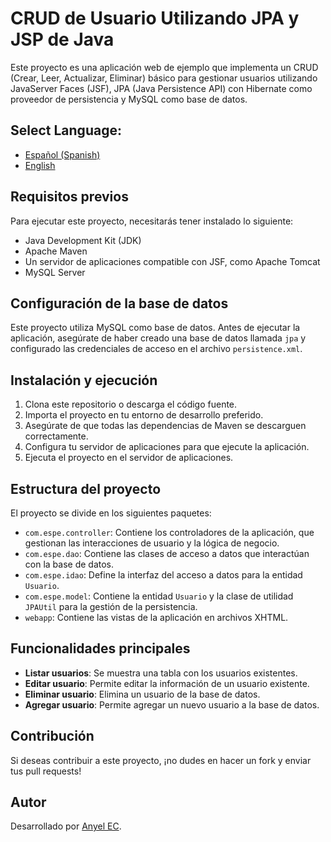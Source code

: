 # CRUD de Usuario Utilizando JPA y JSP de Java

Este proyecto es una aplicación web de ejemplo que implementa un CRUD (Crear, Leer, Actualizar, Eliminar) básico para gestionar usuarios utilizando JavaServer Faces (JSF), JPA (Java Persistence API) con Hibernate como proveedor de persistencia y MySQL como base de datos.

## **Select Language:**
- [Español (Spanish)](README-es.md)
- [English](README.md)

## Requisitos previos

Para ejecutar este proyecto, necesitarás tener instalado lo siguiente:

- Java Development Kit (JDK)
- Apache Maven
- Un servidor de aplicaciones compatible con JSF, como Apache Tomcat
- MySQL Server

## Configuración de la base de datos

Este proyecto utiliza MySQL como base de datos. Antes de ejecutar la aplicación, asegúrate de haber creado una base de datos llamada `jpa` y configurado las credenciales de acceso en el archivo `persistence.xml`.

## Instalación y ejecución

1. Clona este repositorio o descarga el código fuente.
2. Importa el proyecto en tu entorno de desarrollo preferido.
3. Asegúrate de que todas las dependencias de Maven se descarguen correctamente.
4. Configura tu servidor de aplicaciones para que ejecute la aplicación.
5. Ejecuta el proyecto en el servidor de aplicaciones.

## Estructura del proyecto

El proyecto se divide en los siguientes paquetes:

- `com.espe.controller`: Contiene los controladores de la aplicación, que gestionan las interacciones de usuario y la lógica de negocio.
- `com.espe.dao`: Contiene las clases de acceso a datos que interactúan con la base de datos.
- `com.espe.idao`: Define la interfaz del acceso a datos para la entidad `Usuario`.
- `com.espe.model`: Contiene la entidad `Usuario` y la clase de utilidad `JPAUtil` para la gestión de la persistencia.
- `webapp`: Contiene las vistas de la aplicación en archivos XHTML.

## Funcionalidades principales

- **Listar usuarios**: Se muestra una tabla con los usuarios existentes.
- **Editar usuario**: Permite editar la información de un usuario existente.
- **Eliminar usuario**: Elimina un usuario de la base de datos.
- **Agregar usuario**: Permite agregar un nuevo usuario a la base de datos.

## Contribución

Si deseas contribuir a este proyecto, ¡no dudes en hacer un fork y enviar tus pull requests!

## Autor

Desarrollado por [Anyel EC](https://github.com/anyel-ec).

